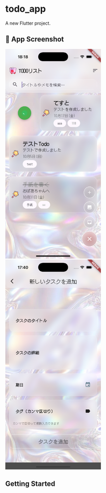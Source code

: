 # todo_app

A new Flutter project.

## 📱 App Screenshot

<img src="assets/images/screenshot01.png" width="300">
<img src="assets/images/screenshot02.png" width="300">

## Getting Started
